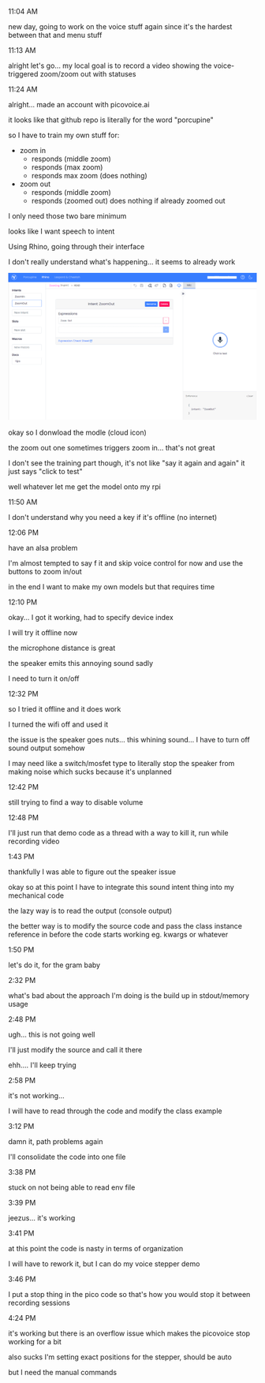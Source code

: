 11:04 AM

new day, going to work on the voice stuff again since it's the hardest between that and menu stuff

11:13 AM

alright let's go... my local goal is to record a video showing the voice-triggered zoom/zoom out with statuses

11:24 AM

alright... made an account with picovoice.ai

it looks like that github repo is literally for the word "porcupine"

so I have to train my own stuff for:

- zoom in
  - responds (middle zoom)
  - responds (max zoom)
  - responds max zoom (does nothing)
- zoom out
  - responds (middle zoom)
  - responds (zoomed out) does nothing if already zoomed out

I only need those two bare minimum

looks like I want speech to intent

Using Rhino, going through their interface

I don't really understand what's happening... it seems to already work

<img src="../images/picovoice-ai.png"/>

okay so I donwload the modle (cloud icon)

the zoom out one sometimes triggers zoom in... that's not great

I don't see the training part though, it's not like "say it again and again" it just says "click to test"

well whatever let me get the model onto my rpi

11:50 AM

I don't understand why you need a key if it's offline (no internet)

12:06 PM

have an alsa problem

I'm almost tempted to say f it and skip voice control for now and use the buttons to zoom in/out

in the end I want to make my own models but that requires time

12:10 PM

okay... I got it working, had to specify device index

I will try it offline now

the microphone distance is great

the speaker emits this annoying sound sadly

I need to turn it on/off

12:32 PM

so I tried it offline and it does work

I turned the wifi off and used it

the issue is the speaker goes nuts... this whining sound... I have to turn off sound output somehow

I may need like a switch/mosfet type to literally stop the speaker from making noise which sucks because it's unplanned

12:42 PM

still trying to find a way to disable volume

12:48 PM

I'll just run that demo code as a thread with a way to kill it, run while recording video

1:43 PM

thankfully I was able to figure out the speaker issue

okay so at this point I have to integrate this sound intent thing into my mechanical code

the lazy way is to read the output (console output)

the better way is to modify the source code and pass the class instance reference in before the code starts working eg. kwargs or whatever

1:50 PM

let's do it, for the gram baby

2:32 PM

what's bad about the approach I'm doing is the build up in stdout/memory usage

2:48 PM

ugh... this is not going well

I'll just modify the source and call it there

ehh.... I'll keep trying

2:58 PM

it's not working...

I will have to read through the code and modify the class example

3:12 PM

damn it, path problems again

I'll consolidate the code into one file

3:38 PM

stuck on not being able to read env file

3:39 PM

jeezus... it's working

3:41 PM

at this point the code is nasty in terms of organization

I will have to rework it, but I can do my voice stepper demo

3:46 PM

I put a stop thing in the pico code so that's how you would stop it between recording sessions

4:24 PM

it's working but there is an overflow issue which makes the picovoice stop working for a bit

also sucks I'm setting exact positions for the stepper, should be auto

but I need the manual commands

